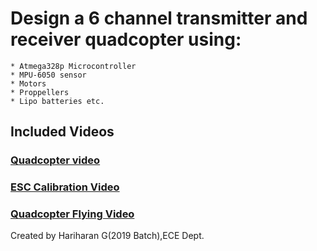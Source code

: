 # Design a 6 channel transmitter and receiver quadcopter using:
    * Atmega328p Microcontroller
    * MPU-6050 sensor
    * Motors
    * Proppellers
    * Lipo batteries etc.

## Included Videos
### [Quadcopter video](https://photos.app.goo.gl/qxwSvHjmQPd9qPkf8)
### [ESC Calibration Video](https://www.youtube.com/watch?v=qVy39tRL7Kc)
### [Quadcopter Flying Video](https://www.youtube.com/watch?v=rKsDd3vwVL8)

Created by Hariharan G(2019 Batch),ECE Dept.
